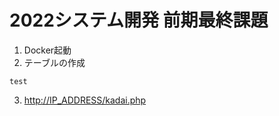 # 2022システム開発 前期最終課題
1. Docker起動<br>
2. テーブルの作成<br>
```
test
```

3. <a href="http://IP_ADDRESS/kadai.php">http://IP_ADDRESS/kadai.php</a>
